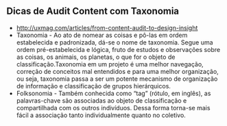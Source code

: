 ## Dicas de Audit   Content com Taxonomia
- http://uxmag.com/articles/from-content-audit-to-design-insight
- Taxonomia - Ao ato de nomear as coisas e pô-las em ordem estabelecida e padronizada, dá-se o nome de taxonomia. Segue uma ordem pré-estabelecida e lógica, fruto de estudos e observações sobre as coisas, os animais, os planetas, o que for o objeto de classificação.Taxonomia em um projeto é uma melhor navegação, correção de conceitos mal entendidos e para uma melhor organização, ou seja, taxonomia passa a ser um potente mecanismo de organização de informação e classificação de grupos hierárquicos.
- Folksonomia - Também conhecida como “tag” (rótulo, em inglês), as palavras-chave são associadas ao objeto de classificação e compartilhada com os outros indivíduos. Dessa forma torna-se mais fácil a associação tanto individualmente quanto no coletivo.
